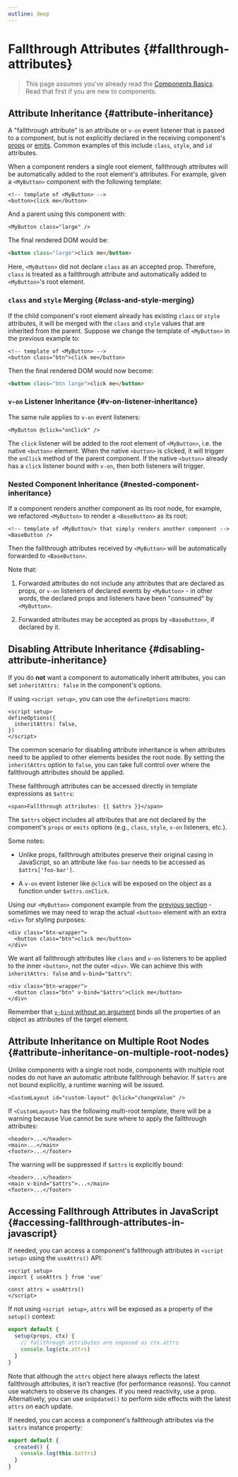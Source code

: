 ```yaml
---
outline: deep
---
```


# Fallthrough Attributes {#fallthrough-attributes}

> This page assumes you've already read the [Components Basics](/guide/essentials/component-basics). Read that first if you are new to components.

## Attribute Inheritance {#attribute-inheritance}

A "fallthrough attribute" is an attribute or `v-on` event listener that is passed to a component, but is not explicitly declared in the receiving component's [props](./props) or [emits](./events#declaring-emitted-events). Common examples of this include `class`, `style`, and `id` attributes.

When a component renders a single root element, fallthrough attributes will be automatically added to the root element's attributes. For example, given a `<MyButton>` component with the following template:

```vue-html
<!-- template of <MyButton> -->
<button>click me</button>
```

And a parent using this component with:

```vue-html
<MyButton class="large" />
```

The final rendered DOM would be:

```html
<button class="large">click me</button>
```

Here, `<MyButton>` did not declare `class` as an accepted prop. Therefore, `class` is treated as a fallthrough attribute and automatically added to `<MyButton>`'s root element.

### `class` and `style` Merging {#class-and-style-merging}

If the child component's root element already has existing `class` or `style` attributes, it will be merged with the `class` and `style` values that are inherited from the parent. Suppose we change the template of `<MyButton>` in the previous example to:

```vue-html
<!-- template of <MyButton> -->
<button class="btn">click me</button>
```

Then the final rendered DOM would now become:

```html
<button class="btn large">click me</button>
```

### `v-on` Listener Inheritance {#v-on-listener-inheritance}

The same rule applies to `v-on` event listeners:

```vue-html
<MyButton @click="onClick" />
```

The `click` listener will be added to the root element of `<MyButton>`, i.e. the native `<button>` element. When the native `<button>` is clicked, it will trigger the `onClick` method of the parent component. If the native `<button>` already has a `click` listener bound with `v-on`, then both listeners will trigger.

### Nested Component Inheritance {#nested-component-inheritance}

If a component renders another component as its root node, for example, we refactored `<MyButton>` to render a `<BaseButton>` as its root:

```vue-html
<!-- template of <MyButton/> that simply renders another component -->
<BaseButton />
```

Then the fallthrough attributes received by `<MyButton>` will be automatically forwarded to `<BaseButton>`.

Note that:

1. Forwarded attributes do not include any attributes that are declared as props, or `v-on` listeners of declared events by `<MyButton>` - in other words, the declared props and listeners have been "consumed" by `<MyButton>`.

2. Forwarded attributes may be accepted as props by `<BaseButton>`, if declared by it.

## Disabling Attribute Inheritance {#disabling-attribute-inheritance}

If you do **not** want a component to automatically inherit attributes, you can set `inheritAttrs: false` in the component's options.

<div class="composition-api">

If using `<script setup>`, you can use the `defineOptions` macro:

```vue
<script setup>
defineOptions({
  inheritAttrs: false,
})
</script>
```

</div>

The common scenario for disabling attribute inheritance is when attributes need to be applied to other elements besides the root node. By setting the `inheritAttrs` option to `false`, you can take full control over where the fallthrough attributes should be applied.

These fallthrough attributes can be accessed directly in template expressions as `$attrs`:

```vue-html
<span>Fallthrough attributes: {{ $attrs }}</span>
```

The `$attrs` object includes all attributes that are not declared by the component's `props` or `emits` options (e.g., `class`, `style`, `v-on` listeners, etc.).

Some notes:

- Unlike props, fallthrough attributes preserve their original casing in JavaScript, so an attribute like `foo-bar` needs to be accessed as `$attrs['foo-bar']`.

- A `v-on` event listener like `@click` will be exposed on the object as a function under `$attrs.onClick`.

Using our `<MyButton>` component example from the [previous section](#attribute-inheritance) - sometimes we may need to wrap the actual `<button>` element with an extra `<div>` for styling purposes:

```vue-html
<div class="btn-wrapper">
  <button class="btn">click me</button>
</div>
```

We want all fallthrough attributes like `class` and `v-on` listeners to be applied to the inner `<button>`, not the outer `<div>`. We can achieve this with `inheritAttrs: false` and `v-bind="$attrs"`:

```vue-html{2}
<div class="btn-wrapper">
  <button class="btn" v-bind="$attrs">click me</button>
</div>
```

Remember that [`v-bind` without an argument](/guide/essentials/template-syntax#dynamically-binding-multiple-attributes) binds all the properties of an object as attributes of the target element.

## Attribute Inheritance on Multiple Root Nodes {#attribute-inheritance-on-multiple-root-nodes}

Unlike components with a single root node, components with multiple root nodes do not have an automatic attribute fallthrough behavior. If `$attrs` are not bound explicitly, a runtime warning will be issued.

```vue-html
<CustomLayout id="custom-layout" @click="changeValue" />
```

If `<CustomLayout>` has the following multi-root template, there will be a warning because Vue cannot be sure where to apply the fallthrough attributes:

```vue-html
<header>...</header>
<main>...</main>
<footer>...</footer>
```

The warning will be suppressed if `$attrs` is explicitly bound:

```vue-html{2}
<header>...</header>
<main v-bind="$attrs">...</main>
<footer>...</footer>
```

## Accessing Fallthrough Attributes in JavaScript {#accessing-fallthrough-attributes-in-javascript}

<div class="composition-api">

If needed, you can access a component's fallthrough attributes in `<script setup>` using the `useAttrs()` API:

```vue
<script setup>
import { useAttrs } from 'vue'

const attrs = useAttrs()
</script>
```

If not using `<script setup>`, `attrs` will be exposed as a property of the `setup()` context:

```js
export default {
  setup(props, ctx) {
    // fallthrough attributes are exposed as ctx.attrs
    console.log(ctx.attrs)
  }
}
```

Note that although the `attrs` object here always reflects the latest fallthrough attributes, it isn't reactive (for performance reasons). You cannot use watchers to observe its changes. If you need reactivity, use a prop. Alternatively, you can use `onUpdated()` to perform side effects with the latest `attrs` on each update.

</div>

<div class="options-api">

If needed, you can access a component's fallthrough attributes via the `$attrs` instance property:

```js
export default {
  created() {
    console.log(this.$attrs)
  }
}
```

</div>
